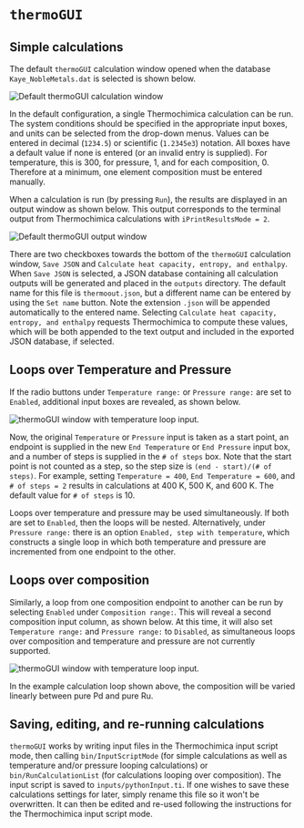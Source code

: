 # `thermoGUI`
## Simple calculations
The default `thermoGUI` calculation window opened when the database `Kaye_NobleMetals.dat` is selected is shown below.

![Default `thermoGUI` calculation window](/doc/images/thermoGUI-default.png)

In the default configuration, a single Thermochimica calculation can be run. The system conditions should be specified in the appropriate input boxes, and units can be selected from the drop-down menus. Values can be entered in decimal (`1234.5`) or scientific (`1.2345e3`) notation. All boxes have a default value if none is entered (or an invalid entry is supplied). For temperature, this is 300, for pressure, 1, and for each composition, 0. Therefore at a minimum, one element composition must be entered manually.

When a calculation is run (by pressing `Run`), the results are displayed in an output window as shown below. This output corresponds to the terminal output from Thermochimica calculations with `iPrintResultsMode = 2`.

![Default `thermoGUI` output window](/doc/images/thermoGUI-output-default.png)

There are two checkboxes towards the bottom of the `thermoGUI` calculation window, `Save JSON` and `Calculate heat capacity, entropy, and enthalpy`. When `Save JSON` is selected, a JSON database containing all calculation outputs will be generated and placed in the `outputs` directory. The default name for this file is `thermoout.json`, but a different name can be entered by using the `Set name` button. Note the extension `.json` will be appended automatically to the entered name. Selecting `Calculate heat capacity, entropy, and enthalpy` requests Thermochimica to compute these values, which will be both appended to the text output and included in the exported JSON database, if selected.

## Loops over Temperature and Pressure
If the radio buttons under `Temperature range:` or `Pressure range:` are set to `Enabled`, additional input boxes are revealed, as shown below.

![`thermoGUI` window with temperature loop input.](/doc/images/thermoGUI-tloop.png)

Now, the original `Temperature` or `Pressure` input is taken as a start point, an endpoint is supplied in the new `End Temperature` or `End Pressure` input box, and a number of steps is supplied in the `# of steps` box. Note that the start point is not counted as a step, so the step size is `(end - start)/(# of steps)`. For example, setting `Temperature = 400`, `End Temperature = 600`, and `# of steps = 2` results in calculations at 400 K, 500 K, and 600 K. The default value for `# of steps` is 10.

Loops over temperature and pressure may be used simultaneously. If both are set to `Enabled`, then the loops will be nested. Alternatively, under `Pressure range:` there is an option `Enabled, step with temperature`, which constructs a single loop in which both temperature and pressure are incremented from one endpoint to the other.

## Loops over composition
Similarly, a loop from one composition endpoint to another can be run by selecting `Enabled` under `Composition range:`. This will reveal a second composition input column, as shown below. At this time, it will also set `Temperature range:` and `Pressure range:` to `Disabled`, as simultaneous loops over composition and temperature and pressure are not currently supported.

![`thermoGUI` window with temperature loop input.](/doc/images/thermoGUI-mloop.png)

In the example calculation loop shown above, the composition will be varied linearly between pure Pd and pure Ru.

## Saving, editing, and re-running calculations
`thermoGUI` works by writing input files in the Thermochimica input script mode, then calling `bin/InputScriptMode` (for simple calculations as well as temperature and/or pressure looping calculations) or `bin/RunCalculationList` (for calculations looping over composition). The input script is saved to `inputs/pythonInput.ti`. If one wishes to save these calculations settings for later, simply rename this file so it won't be overwritten. It can then be edited and re-used following the instructions for the Thermochimica input script mode.